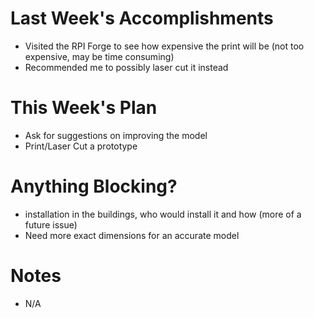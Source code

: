Last Week's Accomplishments
===========================
* Visited the RPI Forge to see how expensive the print will be (not too expensive, may be time consuming)
* Recommended me to possibly laser cut it instead

This Week's Plan
================
* Ask for suggestions on improving the model
* Print/Laser Cut a prototype

Anything Blocking?
==================
* installation in the buildings, who would install it and how (more of a future issue)
* Need more exact dimensions for an accurate model

Notes
=====
* N/A